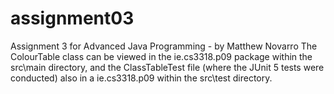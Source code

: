 # assignment03
Assignment 3 for Advanced Java Programming - by Matthew Novarro
The ColourTable class can be viewed in the ie.cs3318.p09 package within the src\main directory, and the ClassTableTest file (where the JUnit 5 tests were conducted) also in a ie.cs3318.p09 within the src\test directory. 
